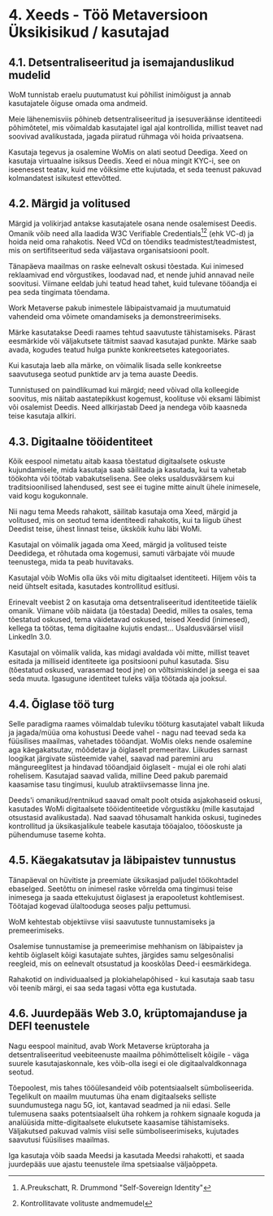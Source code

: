 # 4. Xeeds - Töö Metaversioon Üksikisikud / kasutajad

## 4.1. Detsentraliseeritud ja isemajanduslikud mudelid

WoM tunnistab eraelu puutumatust kui põhilist inimõigust ja annab kasutajatele õiguse omada oma andmeid.

Meie lähenemisviis põhineb detsentraliseeritud ja isesuveräänse identiteedi põhimõtetel, mis võimaldab kasutajatel igal ajal kontrollida, millist teavet nad soovivad avalikustada, jagada piiratud rühmaga või hoida privaatsena.

Kasutaja tegevus ja osalemine WoMis on alati seotud Deediga. Xeed on kasutaja virtuaalne isiksus Deedis. Xeed ei nõua mingit KYC-i, see on iseenesest teatav, kuid me võiksime ette kujutada, et seda teenust pakuvad kolmandatest isikutest ettevõtted.

## 4.2. Märgid ja volitused

Märgid ja volikirjad antakse kasutajatele osana nende osalemisest Deedis. Omanik võib need alla laadida W3C Verifiable Credentials[^7][^8] (ehk VC-d) ja hoida neid oma rahakotis. Need VCd on tõendiks teadmistest/teadmistest, mis on sertifitseeritud seda väljastava organisatsiooni poolt.

Tänapäeva maailmas on raske eelnevalt oskusi tõestada. Kui inimesed reklaamivad end võrgustikes, loodavad nad, et nende juhid annavad neile soovitusi. Viimane eeldab juhi teatud head tahet, kuid tulevane tööandja ei pea seda tingimata tõendama.

Work Metaverse pakub inimestele läbipaistvamaid ja muutumatuid vahendeid oma võimete omandamiseks ja demonstreerimiseks.

Märke kasutatakse Deedi raames tehtud saavutuste tähistamiseks. Pärast eesmärkide või väljakutsete täitmist saavad kasutajad punkte. Märke saab avada, kogudes teatud hulga punkte konkreetsetes kategooriates.

Kui kasutaja laeb alla märke, on võimalik lisada selle konkreetse saavutusega seotud punktide arv ja tema auaste Deedis.

Tunnistused on paindlikumad kui märgid; need võivad olla kolleegide soovitus, mis näitab aastatepikkust kogemust, koolituse või eksami läbimist või osalemist Deedis. Need allkirjastab Deed ja nendega võib kaasneda teise kasutaja allkiri.

## 4.3. Digitaalne tööidentiteet

Kõik eespool nimetatu aitab kaasa tõestatud digitaalsete oskuste kujundamisele, mida kasutaja saab säilitada ja kasutada, kui ta vahetab töökohta või töötab vabakutselisena. See oleks usaldusväärsem kui traditsioonilised lahendused, sest see ei tugine mitte ainult ühele inimesele, vaid kogu kogukonnale.

Nii nagu tema Meeds rahakott, säilitab kasutaja oma Xeed, märgid ja volitused, mis on seotud tema identiteedi rahakotis, kui ta liigub ühest Deedist teise, ühest linnast teise, ükskõik kuhu läbi WoMi.

Kasutajal on võimalik jagada oma Xeed, märgid ja volitused teiste Deedidega, et rõhutada oma kogemusi, samuti värbajate või muude teenustega, mida ta peab huvitavaks.

Kasutajal võib WoMis olla üks või mitu digitaalset identiteeti. Hiljem võis ta neid ühtselt esitada, kasutades kontrollitud esitlusi.

Erinevalt veebist 2 on kasutaja oma detsentraliseeritud identiteetide täielik omanik. Viimane võib näidata (ja tõestada) Deedid, milles ta osales, tema tõestatud oskused, tema väidetavad oskused, teised Xeedid (inimesed), kellega ta töötas, tema digitaalne kujutis endast... Usaldusväärsel viisil LinkedIn 3.0.

Kasutajal on võimalik valida, kas midagi avaldada või mitte, millist teavet esitada ja milliseid identiteete iga positsiooni puhul kasutada. Sisu (tõestatud oskused, varasemad teod jne) on võltsimiskindel ja seega ei saa seda muuta. Igasugune identiteet tuleks välja töötada aja jooksul.

## 4.4. Õiglase töö turg

Selle paradigma raames võimaldab tuleviku tööturg kasutajatel vabalt liikuda ja jagada/müüa oma kohustusi Deede vahel - nagu nad teevad seda ka füüsilises maailmas, vahetades tööandjat. WoMis oleks nende osalemine aga käegakatsutav, mõõdetav ja õiglaselt premeeritav. Liikudes sarnast loogikat järgivate süsteemide vahel, saavad nad paremini aru mängureeglitest ja hindavad tööandjaid õiglaselt - mujal ei ole rohi alati rohelisem. Kasutajad saavad valida, milline Deed pakub paremaid kaasamise tasu tingimusi, kuulub atraktiivsemasse linna jne.

Deeds'i omanikud/rentnikud saavad omalt poolt otsida asjakohaseid oskusi, kasutades WoMi digitaalsete tööidentiteetide võrgustikku (mille kasutajad otsustasid avalikustada). Nad saavad tõhusamalt hankida oskusi, tuginedes kontrollitud ja üksikasjalikule teabele kasutaja tööajaloo, tööoskuste ja pühendumuse taseme kohta.

## 4.5. Käegakatsutav ja läbipaistev tunnustus

Tänapäeval on hüvitiste ja preemiate üksikasjad paljudel töökohtadel ebaselged. Seetõttu on inimesel raske võrrelda oma tingimusi teise inimesega ja saada ettekujutust õiglasest ja erapooletust kohtlemisest. Töötajad kogevad ülaltooduga seoses palju pettumusi.

WoM kehtestab objektiivse viisi saavutuste tunnustamiseks ja premeerimiseks.

Osalemise tunnustamise ja premeerimise mehhanism on läbipaistev ja kehtib õiglaselt kõigi kasutajate suhtes, järgides samu selgesõnalisi reegleid, mis on eelnevalt otsustatud ja kooskõlas Deed-i eesmärkidega.

Rahakotid on individuaalsed ja plokiahelapõhised - kui kasutaja saab tasu või teenib märgi, ei saa seda tagasi võtta ega kustutada.

## 4.6. Juurdepääs Web 3.0, krüptomajanduse ja DEFI teenustele

Nagu eespool mainitud, avab Work Metaverse krüptoraha ja detsentraliseeritud veebiteenuste maailma põhimõtteliselt kõigile - väga suurele kasutajaskonnale, kes võib-olla isegi ei ole digitaalvaldkonnaga seotud.

Tõepoolest, mis tahes tööülesandeid võib potentsiaalselt sümboliseerida. Tegelikult on maailm muutumas üha enam digitaalseks selliste suundumustega nagu 5G, iot, kantavad seadmed ja nii edasi. Selle tulemusena saaks potentsiaalselt üha rohkem ja rohkem signaale koguda ja analüüsida mitte-digitaalsete elukutsete kaasamise tähistamiseks. Väljakutsed pakuvad valmis viisi selle sümboliseerimiseks, kujutades saavutusi füüsilises maailmas.

Iga kasutaja võib saada Meedsi ja kasutada Meedsi rahakotti, et saada juurdepääs uue ajastu teenustele ilma spetsiaalse väljaõppeta.

[^7]: A.Preukschatt, R. Drummond "Self-Sovereign Identity"
[^8]: Kontrollitavate volituste andmemudel
